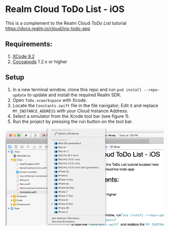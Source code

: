 # Realm Cloud ToDo List - iOS

This is a complement to the Realm Cloud _ToDo List_ tutorial https://docs.realm.io/cloud/ios-todo-app

## Requirements:

1. [XCode 9.2](https://itunes.apple.com/us/app/xcode/id497799835?mt=12)
2. [Cocoapods](https://guides.cocoapods.org/using/getting-started.html) 1.2.x or higher

## Setup

1. In a new terminal window, clone this repo and run `pod install --repo-update` to update and install the required Realm SDK.
2. Open `ToDo.xcworkspace` with Xcode.
3. Locate the `Constants.swift` file in the file navigator; Edit it and replace `MY_INSTANCE_ADDRESS` with your Cloud Instance Address.
5. Select a simulator from the Xcode tool bar (see figure 1).
6. Run the project by pressing the run button on the tool bar.


<center> <img src="Graphics/Xcode-buildmenu.png" /></center>
